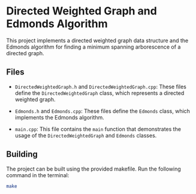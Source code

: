 # Directed Weighted Graph and Edmonds Algorithm

This project implements a directed weighted graph data structure and the Edmonds algorithm for finding a minimum spanning arborescence of a directed graph.

## Files

- `DirectedWeightedGraph.h` and `DirectedWeightedGraph.cpp`: These files define the `DirectedWeightedGraph` class, which represents a directed weighted graph.

- `Edmonds.h` and `Edmonds.cpp`: These files define the `Edmonds` class, which implements the Edmonds algorithm.

- `main.cpp`: This file contains the `main` function that demonstrates the usage of the `DirectedWeightedGraph` and `Edmonds` classes.

## Building

The project can be built using the provided makefile. Run the following command in the terminal:

```sh
make